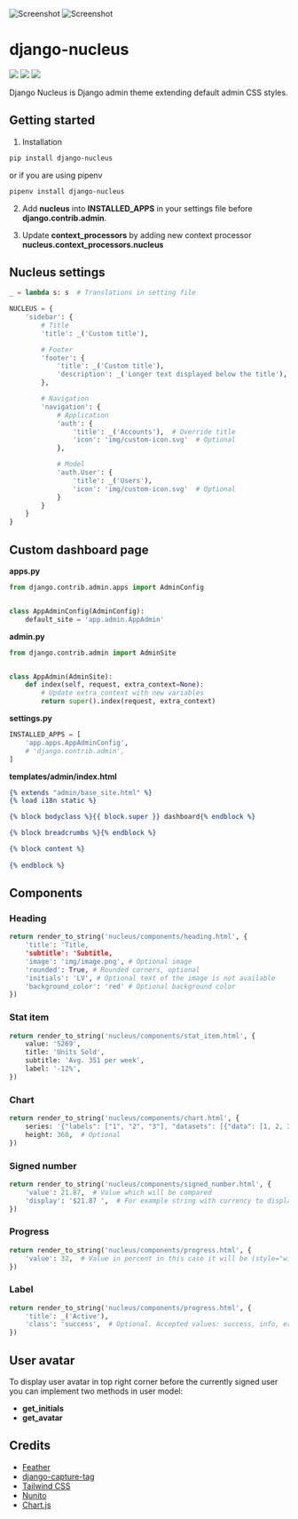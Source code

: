 ![Screenshot](https://github.com/lukasvinclav/django-nucleus/raw/master/screenshot-1.jpg)
![Screenshot](https://github.com/lukasvinclav/django-nucleus/raw/master/screenshot-2.jpg)

# django-nucleus

![](https://img.shields.io/badge/Version-0.1.0-orange.svg?style=flat-square)
![](https://img.shields.io/badge/Django-2.1+-green.svg?style=flat-square)
![](https://img.shields.io/badge/License-MIT-blue.svg?style=flat-square)

Django Nucleus is Django admin theme extending default admin CSS styles.

## Getting started

1. Installation

```bash
pip install django-nucleus
```

or if you are using pipenv

```bash
pipenv install django-nucleus
```

2. Add **nucleus** into **INSTALLED_APPS** in your settings file before **django.contrib.admin**.

3. Update **context_processors** by adding new context processor **nucleus.context_processors.nucleus**

## Nucleus settings

```python
_ = lambda s: s  # Translations in setting file

NUCLEUS = {
    'sidebar': {
        # Title
        'title': _('Custom title'),

        # Footer
        'footer': {
            'title': _('Custom title'),
            'description': _('Longer text displayed below the title'),
        },

        # Navigation
        'navigation': {
            # Application
            'auth': {
                'title': _('Accounts'),  # Override title
                'icon': 'img/custom-icon.svg'  # Optional
            },

            # Model
            'auth.User': {
                'title': _('Users'),
                'icon': 'img/custom-icon.svg'  # Optional
            }        
        }    
    }
}
```

## Custom dashboard page

**apps.py**

```python
from django.contrib.admin.apps import AdminConfig


class AppAdminConfig(AdminConfig):
    default_site = 'app.admin.AppAdmin'
```

**admin.py**

```python
from django.contrib.admin import AdminSite


class AppAdmin(AdminSite):
    def index(self, request, extra_context=None):
        # Update extra_context with new variables
        return super().index(request, extra_context)
```

**settings.py**

```python
INSTALLED_APPS = [
    'app.apps.AppAdminConfig',
    # 'django.contrib.admin',    
]
```

**templates/admin/index.html**

```djangotemplate
{% extends "admin/base_site.html" %}
{% load i18n static %}

{% block bodyclass %}{{ block.super }} dashboard{% endblock %}

{% block breadcrumbs %}{% endblock %}

{% block content %}
 
{% endblock %}
```

## Components

### Heading

```python
return render_to_string('nucleus/components/heading.html', {    
    'title': 'Title,
    'subtitle': 'Subtitle,
    'image': 'img/image.png', # Optional image
    'rounded': True, # Rounded corners, optional
    'initials': 'LV', # Optional text of the image is not available
    'background_color': 'red' # Optional background color
})
```

### Stat item

```python
return render_to_string('nucleus/components/stat_item.html', {
    value: '5269',
    title: 'Units Sold',
    subtitle: 'Avg. 351 per week', 
    label: '-12%',
})
```

### Chart

```python
return render_to_string('nucleus/components/chart.html', {
    series: '{"labels": ["1", "2", "3"], "datasets": [{"data": [1, 2, 3]}]}', # JSON object
    height: 360,  # Optional 
})
```

### Signed number

```python
return render_to_string('nucleus/components/signed_number.html', {
    'value': 21.87,  # Value which will be compared
    'display': '$21.87 ',  # For example string with currency to display (django-money object)
})
```

### Progress

```python
return render_to_string('nucleus/components/progress.html', {
    'value': 32,  # Value in percent in this case it will be (style="width: 32%")
})
```

### Label

```python
return render_to_string('nucleus/components/progress.html', {
    'title': _('Active'),
    'class': 'success',  # Optional. Accepted values: success, info, error 
})
```

## User avatar

To display user avatar in top right corner before the currently signed user you can implement two methods in user model:

- **get_initials**
- **get_avatar**

## Credits

- [Feather](https://feathericons.com/)
- [django-capture-tag](https://github.com/edoburu/django-capture-tag)
- [Tailwind CSS](https://tailwindcss.com)
- [Nunito](https://fonts.google.com/specimen/Nunito)
- [Chart.js](https://www.chartjs.org/)